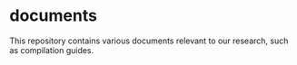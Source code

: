 # documents

This repository contains various documents relevant to our research, such as compilation guides.
